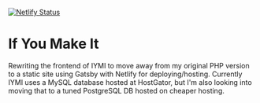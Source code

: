 [![Netlify Status](https://api.netlify.com/api/v1/badges/39775f07-08f5-479b-9962-2b008c9c192c/deploy-status)](https://app.netlify.com/sites/laughing-stonebraker-ed7195/deploys)

# If You Make It

Rewriting the frontend of IYMI to move away from my original PHP version to a static site using Gatsby with Netlify for deploying/hosting. Currently IYMI uses a MySQL database hosted at HostGator, but I'm also looking into moving that to a tuned PostgreSQL DB hosted on cheaper hosting.
